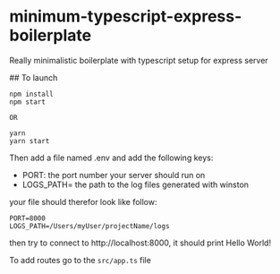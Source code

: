 # minimum-typescript-express-boilerplate

Really minimalistic boilerplate with typescript setup for express server

## To launch

```
npm install
npm start

OR

yarn
yarn start
```

Then add a file named .env and add the following keys:

- PORT: the port number your server should run on
- LOGS_PATH= the path to the log files generated with winston

your file should therefor look like follow:

```
PORT=8000
LOGS_PATH=/Users/myUser/projectName/logs
```

then try to connect to http://localhost:8000, it should print Hello World!

To add routes go to the `src/app.ts` file
